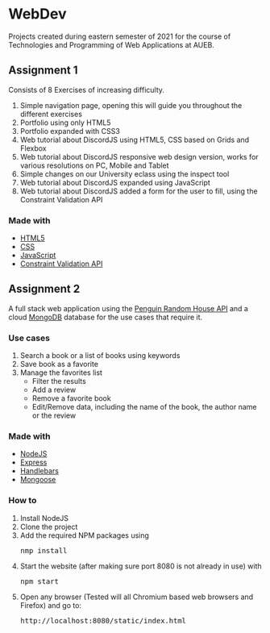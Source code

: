 # WebDev

Projects created during eastern semester of 2021 for the course of Technologies and Programming of Web Applications at AUEB.

<b><h2>Assignment 1</b></h2>

Consists of 8 Exercises of increasing difficulty.

<ol>
  <li> Simple navigation page, opening this will guide you throughout the different exercises </li>
  <li> Portfolio using only HTML5</li>
  <li> Portfolio expanded with CSS3</li>
  <li> Web tutorial about DiscordJS using HTML5, CSS based on Grids and Flexbox</li>
  <li> Web tutorial about DiscordJS responsive web design version, works for various resolutions on PC, Mobile and Tablet</li>
  <li> Simple changes on our University eclass using the inspect tool</li>
  <li> Web tutorial about DiscordJS expanded using JavaScript</li>
  <li> Web tutorial about DiscordJS added a form for the user to fill, using the Constraint Validation API</li>
</ol>

<h3>Made with</h3>
<ul>
  <li><a href="https://developer.mozilla.org/en-US/docs/Web/HTML">HTML5</a>
  <li><a href="https://developer.mozilla.org/en-US/docs/Web/CSS" rel="nofollow">CSS</a>
  <li><a href="https://developer.mozilla.org/en-US/docs/Web/JavaScript" rel="nofollow">JavaScript</a>
  <li><a href="https://developer.mozilla.org/en-US/docs/Web/API/Constraint_validation" rel="nofollow">Constraint Validation API</a>
</ul>

<b><h2>Assignment 2</b></h2>

A full stack web application using the <a href="http://www.penguinrandomhouse.biz/webservices/rest/">Penguin Random House API</a> and a cloud <a href="https://www.mongodb.com/">MongoDB</a> database for the use cases that require it.

<h3>Use cases</h3>
<ol>
  <li>Search a book or a list of books using keywords
  <li>Save book as a favorite
   <li>Manage the favorites list
    <ul>
      <li>Filter the results
      <li>Add a review
      <li>Remove a favorite book
      <li>Edit/Remove data, including the name of the book, the author name or the review
    </ul>
</ol>

<h3>Made with</h3>
<ul>
  <li><a href="https://nodejs.org/en/">NodeJS</a>
  <li><a href="https://expressjs.com/" rel="nofollow">Express</a>
  <li><a href="https://handlebarsjs.com/guide/" rel="nofollow">Handlebars</a>
  <li><a href="https://mongoosejs.com/" rel="nofollow">Mongoose</a>
</ul>

<h3>How to</h3>
<ol>
  <li>Install NodeJS
  <li>Clone the project
  <li>Add the required NPM packages using<pre>nmp install</pre>
  <li>Start the website (after making sure port 8080 is not already in use) with
  <pre>npm start</pre>
  <li>Open any browser (Tested will all Chromium based web browsers and Firefox) and go to:
  <pre>http://localhost:8080/static/index.html</pre>
  
